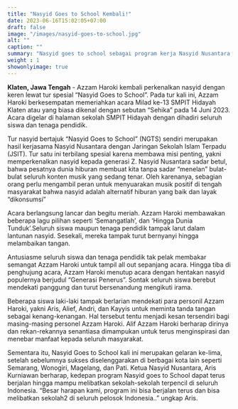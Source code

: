 ```yaml
---
title: "Nasyid Goes to School Kembali!"
date: 2023-06-16T15:02:05+07:00
draft: false
image: "/images/nasyid-goes-to-school.jpg"
alt: ""
caption: ""
summary: "Nasyid goes to school sebagai program kerja Nasyid Nusantara bekerjasama dengan Jaringan Sekolah Islam terpadu di Indonesia"
weight : 1
showonlyimage: true
---
```


**Klaten, Jawa Tengah** - Azzam Haroki kembali perkenalkan nasyid dengan keren lewat tur spesial “Nasyid Goes to School”. Pada tur kali ini, Azzam Haroki  berkesempatan memeriahkan acara Milad ke-13 SMPIT Hidayah Klaten atau yang biasa dikenal dengan sebutan “Sehika” pada 14 Juni 2023. Acara digelar di halaman sekolah SMPIT Hidayah dengan dihadiri seluruh siswa dan tenaga pendidik.

Tur nasyid bertajuk “Nasyid Goes to School” (NGTS) sendiri merupakan hasil kerjasama Nasyid Nusantara dengan Jaringan Sekolah Islam Terpadu (JSIT). Tur satu ini terbilang spesial karena membawa misi penting, yakni memperkenalkan nasyid kepada generasi Z. Nasyid Nusantara sadar betul, bahwa pesatnya dunia hiburan membuat kita tanpa sadar “menelan” bulat-bulat seluruh konten musik yang sedang tenar. Oleh karenanya, sebagian orang perlu mengambil peran untuk menyuarakan musik positif di tengah masyarakat bahwa nasyid adalah alternatif hiburan yang baik dan layak “dikonsumsi”

Acara berlangsung lancar dan begitu meriah. Azzam Haroki membawakan beberapa lagu pilihan seperti ‘Semangatlah’, dan ‘Hingga Dunia Tunduk’.Seluruh siswa maupun tenaga pendidik tampak larut dalam lantunan nasyid. Sesekali, mereka tampak turut bernyanyi hingga melambaikan tangan.

Antusiasme seluruh siswa dan tenaga pendidik tak pelak membakar semangat Azzam Haroki untuk tampil all out sepanjang acara. Hingga tiba di penghujung acara, Azzam Haroki menutup acara dengan hentakan nasyid populernya berjudul “Generasi Penerus”. Sontak seluruh siswa berebut mendekati panggung dan turut bersenandung mengikuti irama. 

Beberapa siswa laki-laki tampak berlarian mendekati para personil Azzam Haroki, yakni Aris, Alief, Andri, dan Kayyis untuk meminta tanda tangan sebagai kenang-kenangan. Hal tersebut tentu menjadi kesan tersendiri bagi masing-masing personel Azzam Haroki. Alif Azzam Haroki berharap dirinya dan rekan-rekannya senantiasa dimampukan untuk terus menginspirasi dan menebar manfaat kepada seluruh masyarakat.

Sementara itu, Nasyid Goes to School kali ini merupakan gelaran ke-lima, setelah sebelumnya sukses diselenggarakan di berbagai kota lain seperti Semarang, Wonogiri, Magelang, dan Pati. Ketua Nasyid Nusantara, Aris Kurniawan berharap, kedepan program Nasyid goes to School dapat terus berjalan hingga mampu melibatkan sekolah-sekolah terpencil di seluruh Indonesia.
“Besar harapan kami, program ini bisa berjalan terus dan bisa melibatkan sekolah2 di seluruh pelosok Indonesia..” ungkap Aris.